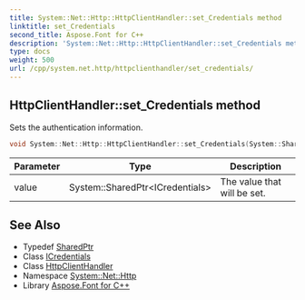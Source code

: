 ```yaml
---
title: System::Net::Http::HttpClientHandler::set_Credentials method
linktitle: set_Credentials
second_title: Aspose.Font for C++
description: 'System::Net::Http::HttpClientHandler::set_Credentials method. Sets the authentication information in C++.'
type: docs
weight: 500
url: /cpp/system.net.http/httpclienthandler/set_credentials/
---
```

## HttpClientHandler::set_Credentials method


Sets the authentication information.

```cpp
void System::Net::Http::HttpClientHandler::set_Credentials(System::SharedPtr<ICredentials> value)
```


| Parameter | Type | Description |
| --- | --- | --- |
| value | System::SharedPtr\<ICredentials\> | The value that will be set. |

## See Also

* Typedef [SharedPtr](../../../system/sharedptr/)
* Class [ICredentials](../../../system.net/icredentials/)
* Class [HttpClientHandler](../)
* Namespace [System::Net::Http](../../)
* Library [Aspose.Font for C++](../../../)
